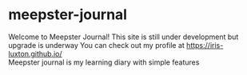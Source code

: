 # meepster-journal
Welcome to Meepster Journal!
This site is still under development but upgrade is underway
You can check out my profile at https://iris-luxton.github.io/    
Meepster journal is my learning diary with simple features 




